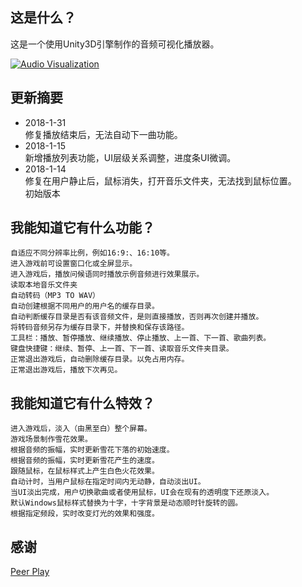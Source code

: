 ﻿## 这是什么？

这是一个使用Unity3D引擎制作的音频可视化播放器。

[![Audio Visualization](https://s1.ax1x.com/2018/01/14/ptc5wT.png "Audio Visualization")](https://s1.ax1x.com/2018/01/14/ptc5wT.png "Audio Visualization")


## 更新摘要
- 2018-1-31</br>
  修复播放结束后，无法自动下一曲功能。
- 2018-1-15</br>
  新增播放列表功能，UI层级关系调整，进度条UI微调。
- 2018-1-14</br>
  修复在用户静止后，鼠标消失，打开音乐文件夹，无法找到鼠标位置。</br>
  初始版本

## 我能知道它有什么功能？

    自适应不同分辨率比例，例如16:9:、16:10等。
    进入游戏前可设置窗口化或全屏显示。
    进入游戏后，播放问候语同时播放示例音频进行效果展示。
    读取本地音乐文件夹
    自动转码（MP3 TO WAV）
    自动创建根据不同用户的用户名的缓存目录。
    自动判断缓存目录是否有该音频文件，是则直接播放，否则再次创建并播放。
    将转码音频另存为缓存目录下，并替换和保存该路径。
    工具栏：播放、暂停播放、继续播放、停止播放、上一首、下一首、歌曲列表。
    键盘快捷键：继续、暂停、上一首、下一首、读取音乐文件夹目录。
    正常退出游戏后，自动删除缓存目录。以免占用内存。
    正常退出游戏后，播放下次再见。

## 我能知道它有什么特效？

    进入游戏后，淡入（由黑至白）整个屏幕。
    游戏场景制作雪花效果。
    根据音频的振幅，实时更新雪花下落的初始速度。
    根据音频的振幅，实时更新雪花产生的速度。
    跟随鼠标，在鼠标样式上产生白色火花效果。
    自动计时，当用户鼠标在指定时间内无动静，自动淡出UI。
    当UI淡出完成，用户切换歌曲或者使用鼠标，UI会在现有的透明度下还原淡入。
    默认Windows鼠标样式替换为十字，十字背景是动态顺时针旋转的圆。
    根据指定频段，实时改变灯光的效果和强度。

## 感谢

[Peer Play](https://www.youtube.com/channel/UCBkub2TsbCFIfdhuxRr2Lrw "Peer Play")
